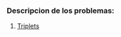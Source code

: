 ### Descripcion de los problemas: 

1. [Triplets](https://www.hackerrank.com/challenges/compare-the-triplets/problem)
